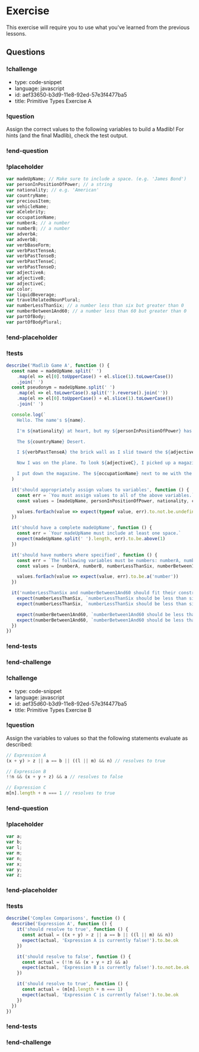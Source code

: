 # Exercise

This exercise will require you to use what you've learned from the previous lessons.

## Questions

<!-- Question -->

### !challenge

* type: code-snippet
* language: javascript
* id: aef33650-b3d9-11e8-92ed-57e3f4477ba5
* title: Primitive Types Exercise A

### !question

Assign the correct values to the following variables to build a Madlib! For hints (and the final Madlib), check the test output.

### !end-question

### !placeholder

```js
var madeUpName; // Make sure to include a space. (e.g. 'James Bond')
var personInPositionOfPower; // a string
var nationality; // e.g. 'American'
var countryName;
var preciousItem;
var vehicleName;
var aCelebrity;
var occupationName;
var numberA; // a number
var numberB; // a number
var adverbA;
var adverbB;
var verbBaseForm;
var verbPastTenseA;
var verbPastTenseB;
var verbPastTenseC;
var verbPastTenseD;
var adjectiveA;
var adjectiveB;
var adjectiveC;
var color;
var liquidBeverage;
var travelRelatedNounPlural;
var numberLessThanSix; // a number less than six but greater than 0
var numberBetween1And60; // a number less than 60 but greater than 0
var partOfBody;
var partOfBodyPlural;
```

### !end-placeholder

### !tests

```js
describe('Madlib Game A', function () {
  const name = madeUpName.split(' ')
    .map(el => el[0].toUpperCase() + el.slice(1).toLowerCase())
    .join(' ')
  const pseudonym = madeUpName.split(' ')
    .map(el => el.toLowerCase().split('').reverse().join(''))
    .map(el => el[0].toUpperCase() + el.slice(1).toLowerCase())
    .join(' ')

  console.log(`
    Hello. The name's ${name}.

    I'm ${nationality} at heart, but my ${personInPositionOfPower} has sent me to the Americas before. I noticed ${numberA} things about the Americas. One, they are ambitious. Two, they are ${adverbA} rude. ${numberB}, they are clever enough to ${verbBaseForm} even my tricks and plans. ${adverbB}, I managed to smuggle the ${preciousItem} I needed from the Americas. Now the SISMI has sent me to a desert. Not just any desert.

    The ${countryName} Desert.

    I ${verbPastTenseA} the brick wall as I slid toward the ${adjectiveA} building. My private ${vehicleName} had landed me half a mile away and now I was running into the airport. I noticed a ${color} blur run past at a ${adjectiveB} pace. I ${verbPastTenseB} and quickly turned in my passport and ${travelRelatedNounPlural}. The passport said my name was ${pseudonym}. My disguise.

    Now I was on the plane. To look ${adjectiveC}, I picked up a magazine from the seat pocket in front of me. I pretended to be ${aCelebrity}, and I buried my ${partOfBody} in the pages so that the ${occupationName} next to me would get ${liquidBeverage}. He did, and I chuckled. They fall for it every time.

    I put down the magazine. The ${occupationName} next to me with the bowler hat was asleep. ${liquidBeverage} dripped from the corner of his mouth. I cringed and ${verbPastTenseC} my watch. ${numberLessThanSix} 'til six. I had an hour and ${numberBetween1And60} minutes until my landing. I laid back and closed my ${partOfBodyPlural}. An hour. I chuckled again and ${verbPastTenseD} in my seat. My adventure was already unraveling.`
  )

  it('should appropriately assign values to variables', function () {
    const err = `You must assign values to all of the above variables.`
    const values = [madeUpName, personInPositionOfPower, nationality, countryName, preciousItem, vehicleName, aCelebrity, occupationName, numberA, numberB, adverbA, adverbB, verbBaseForm, verbPastTenseA, verbPastTenseB, verbPastTenseC, verbPastTenseD, adjectiveA, adjectiveB, adjectiveC, color, liquidBeverage, travelRelatedNounPlural, numberLessThanSix, numberBetween1And60, partOfBody, partOfBodyPlural]

    values.forEach(value => expect(typeof value, err).to.not.be.undefined)
  })

  it('should have a complete madeUpName', function () {
    const err = `Your madeUpName must include at least one space.`
    expect(madeUpName.split(' ').length, err).to.be.above(1)
  })

  it('should have numbers where specified', function () {
    const err = `The following variables must be numbers: numberA, numberB, numberLessThanSix, numberBetween1And60`
    const values = [numberA, numberB, numberLessThanSix, numberBetween1And60]

    values.forEach(value => expect(value, err).to.be.a('number'))
  })

  it('numberLessThanSix and numberBetween1And60 should fit their constraints', function () {
    expect(numberLessThanSix, `numberLessThanSix should be less than six but greater than 0`).to.be.above(0)
    expect(numberLessThanSix, `numberLessThanSix should be less than six but greater than 0`).to.be.below(6)

    expect(numberBetween1And60, `numberBetween1And60 should be less than sixty but greater than one`).to.be.above(0)
    expect(numberBetween1And60, `numberBetween1And60 should be less than sixty but greater than one`).to.be.below(60)
  })
})
```

### !end-tests

### !end-challenge

<!-- Question -->

### !challenge

* type: code-snippet
* language: javascript
* id: aef35d60-b3d9-11e8-92ed-57e3f4477ba5
* title: Primitive Types Exercise B

### !question

Assign the variables to values so that the following statements evaluate as described:

```js
// Expression A
(x + y) > z || a == b || ((l || m) && n) // resolves to true

// Expression B
!!n && (x + y + z) && a // resolves to false

// Expression C
m[n].length + n === 1 // resolves to true
```

### !end-question

### !placeholder

```js
var a;
var b;
var l;
var m;
var n;
var x;
var y;
var z;
```

### !end-placeholder

### !tests

```js
describe('Complex Comparisons', function () {
  describe('Expression A', function () {
    it('should resolve to true', function () {
      const actual = ((x + y) > z || a == b || ((l || m) && n))
      expect(actual, 'Expression A is currently false!').to.be.ok
    })

    it('should resolve to false', function () {
      const actual = (!!n && (x + y + z) && a)
      expect(actual, 'Expression B is currently false!').to.not.be.ok
    })

    it('should resolve to true', function () {
      const actual = (m[n].length + n === 1)
      expect(actual, 'Expression C is currently false!').to.be.ok
    })
  })
})
```

### !end-tests

### !end-challenge
